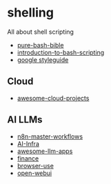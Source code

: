 # shelling
All about shell scripting

- [pure-bash-bible](https://github.com/dylanaraps/pure-bash-bible)
- [introduction-to-bash-scripting](https://github.com/bobbyiliev/introduction-to-bash-scripting/blob/main/index.html)
- [google styleguide](https://google.github.io/styleguide/shellguide.html)

## Cloud
- [awesome-cloud-projects]((https://github.com/mzazon/awesome-cloud-projects))

## AI LLMs
- [n8n-master-workflows](https://github.com/djeknet/n8n-master-workflows)
- [AI-Infra](https://github.com/pacoxu/AI-Infra)
- [awesome-llm-apps](https://github.com/Shubhamsaboo/awesome-llm-apps)
- [finance](https://github.com/yorkeccak/finance)
- [browser-use](https://github.com/browser-use/browser-use)
- [open-webui](https://github.com/open-webui/open-webui)
